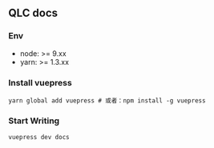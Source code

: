 ## QLC docs

### Env

* node: >= 9.xx
* yarn: >= 1.3.xx

### Install vuepress

```
yarn global add vuepress # 或者：npm install -g vuepress
```

### Start Writing

```
vuepress dev docs
```


